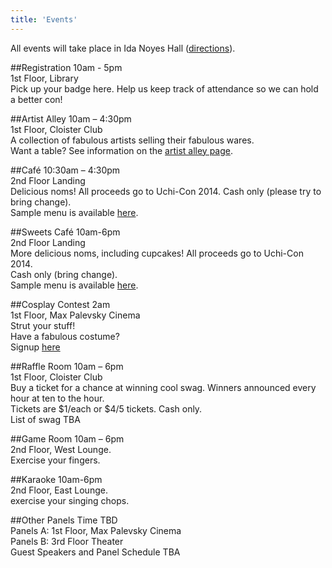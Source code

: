 ```yaml
---
title: 'Events'
---
```

All events will take place in Ida Noyes Hall ([directions](/uchi-con/location)).
 
##Registration
10am - 5pm  
1st Floor, Library  
Pick up your badge here. Help us keep track of attendance so we can hold a better con!
 
##Artist Alley
10am – 4:30pm  
1st Floor, Cloister Club  
A collection of fabulous artists selling their fabulous wares.  
Want a table? See information on the [artist alley page](/uchi-con/artistalley).
 
##Café
10:30am – 4:30pm  
2nd Floor Landing  
Delicious noms! All proceeds go to Uchi-Con 2014. 
Cash only (please try to bring change).  
Sample menu is available [here](/uchi-con/cafes).

##Sweets Café
10am-6pm  
2nd Floor Landing  
More delicious noms, including cupcakes! All proceeds go to Uchi-Con 2014.  
Cash only (bring change).  
Sample menu is available [here](/uchi-con/cafes).  
 
##Cosplay Contest
2am  
1st Floor, Max Palevsky Cinema  
Strut your stuff!  
Have a fabulous costume?  
Signup [here](https://docs.google.com/forms/d/103tAEmx9JzTXVSqXgFjIC0OFbI2qosGeW6yH-cyFeu8/viewform)
 
##Raffle Room
10am – 6pm  
1st Floor, Cloister Club  
Buy a ticket for a chance at winning cool swag. Winners announced every hour at ten to the hour.  
Tickets are $1/each or $4/5 tickets. Cash only.  
List of swag TBA  
 
##Game Room
10am – 6pm  
2nd Floor, West Lounge.  
Exercise your fingers.  
 
##Karaoke
10am-6pm  
2nd Floor, East Lounge.  
exercise your singing chops.  
 
##Other Panels
Time TBD  
Panels A: 1st Floor, Max Palevsky Cinema  
Panels B: 3rd Floor Theater  
Guest Speakers and Panel Schedule TBA  